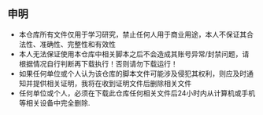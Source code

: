 
## 申明
* 本仓库所有文件仅用于学习研究，禁止任何人用于商业用途，本人不保证其合法性、准确性、完整性和有效性
* 本人无法保证使用本仓库中相关脚本之后不会造成其账号异常/封禁问题，请根据情况自行判断再下载执行！否则请勿下载运行！
* 如果任何单位或个人认为该仓库的脚本文件可能涉及侵犯其权利，则应及时通知并提供相关证明，我将在收到证明文件后删除相关文件
* 任何单位或个人，必须在下载此仓库任何相关文件后24小时内从计算机或手机等相关设备中完全删除.
